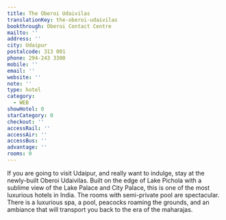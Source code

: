 ```yaml
---
title: The Oberoi Udaivilas
translationKey: the-oberoi-udaivilas
bookthrough: Oberoi Contact Centre
mailto: ''
address: ''
city: Udaipur
postalcode: 313 001
phone: 294-243 3300
mobile: ''
email: ''
website: ''
note: ''
type: hotel
category:
  - WEB
showHotel: 0
starCategory: 0
checkout: ''
accessRail: ''
accessAir: ''
accessBus: ''
advantage: ''
rooms: 0
---
```

If you are going to visit Udaipur, and really want to indulge, stay at the newly-built Oberoi Udaivilas. Built on the edge of Lake Pichola with a sublime view of the Lake Palace and City Palace, this is one of the most luxurious hotels in India. The rooms with semi-private pool are spectacular. There is a luxurious spa, a pool, peacocks roaming the grounds, and an ambiance that will transport you back to the era of the maharajas.